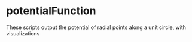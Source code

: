 # potentialFunction

These scripts output the potential of radial points along a unit circle, with visualizations
